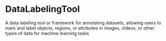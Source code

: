 # DataLabelingTool
A data labeling tool or framework for annotating datasets, allowing users to mark and label objects, regions, or attributes in images, videos, or other types of data for machine learning tasks
